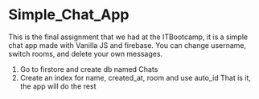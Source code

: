 # Simple_Chat_App

This is the final assignment that we had at the ITBootcamp, it is a simple chat app made with Vanilla JS and firebase.
You can change username, switch rooms, and delete your own messages.
1. Go to firstore and create db named Chats
2. Create an index for name, created_at, room and use auto_id
That is it, the app will do the rest
